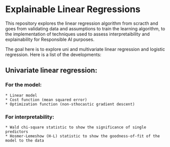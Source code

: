 # Explainable Linear Regressions
This repository explores the linear regression algorithm from scracth and goes from validating data and assumptions to train the learning algorithm, to the implementation of techniques used to assess interpretaibility and explainability for Responsible AI purposes.

The goal here is to explore uni and multivariate linear regression and logistic regression. Here is a list of the developments:

## Univariate linear regression:

  ### For the model:
    * Linear model
    * Cost function (mean squared error)
    * Optimization function (non-sthocastic gradient descent)
  ### For interpretability:
    * Wald chi-square statistic to show the significance of single predictors
    * Hosmer-Lemeshow (H-L) statistic to show the goodness-of-fit of the model to the data
